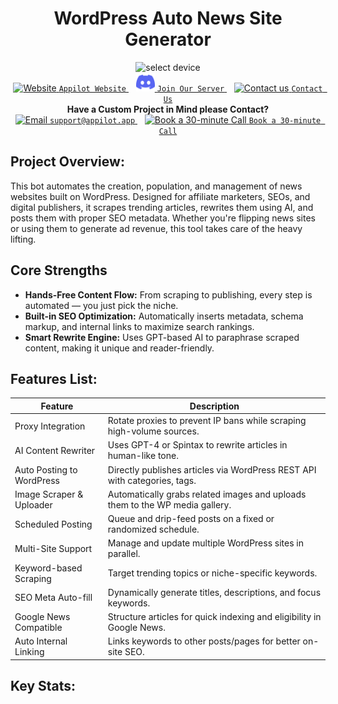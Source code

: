 <h1 align="center">WordPress Auto News Site Generator</h1>

<div align="center">
  <img
    src="https://github.com/user-attachments/assets/d200549d-7613-446f-a43b-19a4117ca360"
    alt="select device"
    width="600px"
  />
</div>


<div align="center">
  <a href="https://appilot.app/">
    <img
      alt="Website"
      width="25px"
      src="https://github.com/user-attachments/assets/8e5f3af3-b098-4c1d-980d-df9aebc680d0"
    />
    <code>Appilot Website</code>
  </a>
  &nbsp;&nbsp;
  <a href="https://discord.gg/3CZ5muJdF2">
    <img
      alt="Join Our Server"
      width="30px"
      src="https://github.com/Zeeshanahmad4/RealEstateMate-WhatsApp-Group-Management-Bot/blob/main/discord-icon-svgrepo-com.svg"
    />
    <code>Join Our Server</code>
  </a>
  &nbsp;&nbsp;
  <a href="https://t.me/devpilot1">
    <img
      alt="Contact us"
      width="30px"
      src="https://edent.github.io/SuperTinyIcons/images/svg/telegram.svg"
    />
    <code>Contact Us</code>
  </a>
</div>

<div align="center">
<strong> Have a Custom Project in Mind please Contact?</strong>

<div align="center">
  <a href="mailto:support@appilot.app">
  <img
    alt="Email"
    width="30px"
    src="https://github.com/user-attachments/assets/91c8d428-32b7-4be0-91fa-2e42c902b5b8"
  />
  <code>support@appilot.app</code>
</a>
  &nbsp;&nbsp;
  <a href="https://cal.com/app-pilot-m8i8oo/30min">
  <img
    alt="Book a 30-minute Call"
    width="30px"
    src="https://github.com/user-attachments/assets/cd3e5c7b-3e4e-4bb3-b242-bcc20ee78f13"
  />
  <code>Book a 30-minute Call</code>
</a>
<span>

<div align="left">

## Project Overview:
This bot automates the creation, population, and management of news websites built on WordPress. Designed for affiliate marketers, SEOs, and digital publishers, it scrapes trending articles, rewrites them using AI, and posts them with proper SEO metadata. Whether you're flipping news sites or using them to generate ad revenue, this tool takes care of the heavy lifting.

## Core Strengths
- **Hands-Free Content Flow:** From scraping to publishing, every step is automated — you just pick the niche.
- **Built-in SEO Optimization:** Automatically inserts metadata, schema markup, and internal links to maximize search rankings.
- **Smart Rewrite Engine:** Uses GPT-based AI to paraphrase scraped content, making it unique and reader-friendly.


## Features List:
| Feature                   | Description                                                                  |
| ------------------------- | ---------------------------------------------------------------------------- |
| Proxy Integration         | Rotate proxies to prevent IP bans while scraping high-volume sources.        |
| AI Content Rewriter       | Uses GPT-4 or Spintax to rewrite articles in human-like tone.                |
| Auto Posting to WordPress | Directly publishes articles via WordPress REST API with categories, tags.    |
| Image Scraper & Uploader  | Automatically grabs related images and uploads them to the WP media gallery. |
| Scheduled Posting         | Queue and drip-feed posts on a fixed or randomized schedule.                 |
| Multi-Site Support        | Manage and update multiple WordPress sites in parallel.                      |
| Keyword-based Scraping    | Target trending topics or niche-specific keywords.                           |
| SEO Meta Auto-fill        | Dynamically generate titles, descriptions, and focus keywords.               |
| Google News Compatible    | Structure articles for quick indexing and eligibility in Google News.        |
| Auto Internal Linking     | Links keywords to other posts/pages for better on-site SEO.                  |


## Key Stats:



